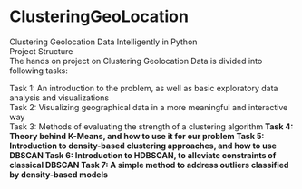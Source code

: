 # ClusteringGeoLocation
Clustering Geolocation Data Intelligently in Python<br/>
Project Structure<br/>
The hands on project on Clustering Geolocation Data is divided into following tasks:<br/>

Task 1: An introduction to the problem, as well as basic exploratory data analysis and visualizations<br/>
Task 2: Visualizing geographical data in a more meaningful and interactive way<br/>
Task 3: Methods of evaluating the strength of a clustering algorithm<b/>
Task 4: Theory behind K-Means, and how to use it for our problem<b/>
Task 5: Introduction to density-based clustering approaches, and how to use DBSCAN<b/>
Task 6: Introduction to HDBSCAN, to alleviate constraints of classical DBSCAN<b/>
Task 7: A simple method to address outliers classified by density-based models<b/>
